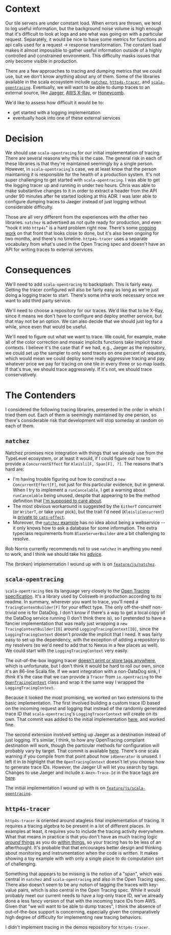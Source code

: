 # Context

Our tile servers are under constant load. When errors are thrown, we tend to log useful information,
but the background noise volume is high enough that it's difficult to look at logs and see what was
going on with a particular request. Separately, it would be nice to have some metrics for functions
and api calls used for a request -> response transformation. The constant load makes it almost
impossible to gather useful information outside of a highly controlled and constrained environment.
This difficulty masks issues that only become visible in production.

There are a few approaches to tracing and dumping metrics that we could use, but we don't know
anything about any of them.  Some of the libraries available in the scala ecosystem include
[`natchez`](https://github.com/tpolecat/natchez), [`http4s-tracer`](https://github.com/profunktor/http4s-tracer),
and [`scala-opentracing`](https://github.com/Colisweb/scala-opentracing). Eventually, we will want to be able to dump traces to an external source, like [Jaeger](https://www.jaegertracing.io/),
[AWS X-Ray](https://aws.amazon.com/xray/), or [Honeycomb](https://www.honeycomb.io/).

We'd like to assess how difficult it would be to:

- get started with a logging implementation
- eventually hook into one of these external services

# Decision

We should use `scala-opentracing` for our initial implementation of tracing. There
are several reasons why this is the case. The general risk in each of these libraries
is that they're maintained seemingly by a single person. However, in `scala-opentracing`'s
case, we at least know that the person maintaining it is responsible for the health of
a production system. It's not super challenging to get started with `scala-opentracing`.
I was able to get the logging tracer up and running in under two hours. Chris was able
to make substantive changes to it in order to extract a header from the API under 90
minutes after he started looking at this ADR. I was later able to configure dumping
traces to Jaeger instead of just logging without considerable difficulty.

Those are all very different from the experiences with the other two libraries. `natchez`
is advertised as not quite ready for production, and even "hook it into `http4s`" is a
hard problem right now. There's some [ongoing work](https://github.com/tpolecat/natchez/issues/5)
on that front that looks close to done, but it's also been ongoing for two months, and there's
no timeline. `http4s-tracer` uses a separate vocabulary from what's used in the
Open Tracing spec and doesn't have an API for writing traces to external services.

# Consequences

We'll need to add `scala-opentracing` to backsplash. This is fairly easy. Getting
the tracer configured will also be fairly easy as long as we're just doing a logging
tracer to start. There's some infra work necessary once we want to add third party
service.

We'll need to choose a repository for our traces. We'd like that to be X-Ray, since
it means we don't have to configure and deploy another service, but that may not be
an option. We can also decide that we should just log for a while, since even that
would be useful.

We'll need to figure out what we want to trace. We could, for example, make all of
the color correction and mosaic implicits functions take implicit trace contexts.
I believe it's the case that if we had, e.g., Jaeger as the repository, we could
set up the sampler to only send traces on one percent of requests, which would mean
we could deploy some really aggressive tracing and pay whatever price we pay for
tracing on one tile in every three or so map loads. If that's true, we should trace
aggressively. If it's not, we should trace conservatively.

# The Contenders

I considered the following tracing libraries, presented in the order in which I
tried them out. Each of them is seemingly maintained by one person, so there's
considerable risk that development will stop someday at random on each of them.

## `natchez`

Natchez promises nice integration with things that we already use from the
TypeLevel ecosystem, or at least it would, if I could figure out how to provide
a `ConcurrentEffect` for `Kleisli[F, Span[F], ?]`. The reasons that's hard are:

- I'm having trouble figuring out how to construct a `new ConcurrentEffect[F]`,
not just for this particular evidence, but in general. When I try to implement
a `runCancelable`, I get a warning about `runCancelable` being unused,
despite that appearing to be the method definition that [I'm supposed to care
about](https://github.com/typelevel/cats-effect/blob/master/core/shared/src/main/scala/cats/effect/ConcurrentEffect.scala#L42-L61).
- The most obvious workaround is suggested by
the `EitherT` concurrent (or `WriterT`, or take your
pick), but the trait I'd need (`KleisliConcurrent`) is [private to
`cats-effect`](https://github.com/typelevel/cats-effect/blob/master/core/shared/src/main/scala/cats/effect/Concurrent.scala#L749).
- Moreover, the [`natchez`
example](https://github.com/tpolecat/natchez/blob/master/modules/examples/src/main/scala/Example.scala)
has no idea about being a webservice -- it only knows how to ask a database for
some information. The extra typeclass requirements from `BlazeServerBuilder`
are a bit challenging to resolve.

Rob Norris currently recommends not to use `natchez` in
anything you need to work, and I think we should take his
[advice](https://github.com/tpolecat/natchez/blame/efcefbf28c88ab977206df0f394d4141b3c5b2ca/README.md#L60).

The (broken) implementation I wound up with is on
[`feature/js/natchez`](https://github.com/jisantuc/tracing-demos/tree/feature/js/natchez).

## `scala-opentracing`

`scala-opentracing` ties its language very closely to the [Open Tracing
specification](https://opentracing.io/specification/). It's a library used by
Colisweb in production according to its readme. In summary, wherever you want
to trace, you'll need a `TracingContextBuilder[F]` for your effect type. The
only off-the-shelf non-trivial one is for DataDog. I don't know if there's a
way to get a local copy of the DataDog service running (I don't think there
is), so I pretended to have a fancier implementation that was really just
wrapping a `new TracingContextBuilder[IO]` around `LoggingTracingContext[IO]`,
since the `LoggingTracingContext` doesn't provide the implicit that I need. It
was fairly easy to set up the dependency, with the exception of adding
a repository to my resolvers (so we'd need to add that to Nexus in a few
places as well). We could start with the `LoggingTracingContext` very easily.

The out-of-the-box logging tracer [doesn't print or store tags
anywhere](https://github.com/Colisweb/scala-opentracing/blob/e9563d6da8d921e1d4c25178ffb5131e047bd9b0/src/main/scala/com/colisweb/tracing/LoggingTracingContext.scala#L18),
which is unfortunate, but I don't think it would be hard
to roll our own, since it's an 86-line Scala file. If
we want integration with a non-DataDog sink, I _think_
it's the case that we can provide a `Tracer` from `io.opentracing` to the
[`OpenTracingContext`](https://github.com/Colisweb/scala-opentracing/blob/e9563d6da8d921e1d4c25178ffb5131e047bd9b0/src/main/scala/com/colisweb/tracing/OpenTracingContext.scala)
class and wrap it the same way I wrapped the `LoggingTracingContext`.

Because it looked the most promising, we worked on two extensions to the basic implementation.
The first involved building a custom trace ID based on the incoming request and logging that instead
of the randomly generated trace ID that `scala-opentracing`'s `LoggingTracerContext` will
create on its own. That commit was added to the initial implementation [here](https://github.com/jisantuc/tracing-demos/tree/cd8b5b7aa33d35d9f57837451a93b4bdceb96417),
and worked fine.

The second extension involved setting up Jaeger as a destination instead of just logging. It's similar,
I think, to how any OpenTracing compliant destination will work, though the particular methods for
configuration will probably vary by target. That commit is available [here](https://github.com/jisantuc/tracing-demos/tree/e8986e32da61b0a4d01c688fa2f5c2ca5a432f6f). There's one scala warning if you compile from that point
about how `idGenerator` is unused. I left it in to highlight that the `OpenTracingContext` doesn't let
you choose how to generate trace IDs. However, the Jaeger UI will let you search by tags. Changes to use
Jaeger and include `X-Amzn-Trace-Id` in the trace tags are [here](https://github.com/jisantuc/tracing-demos/tree/fa931325c55286290cebb64b6753186363f2b999). 

The initial implementation I wound up with is on
[`feature/js/scala-opentracing`](https://github.com/jisantuc/tracing-demos/tree/f02408d4942c14eec84dd676199056e8e1b99add).

## `http4s-tracer`

`http4s-tracer` is oriented around atagless final
implementation of tracing. It requires a tracing algebra to
be present in a lot of different places. In examples at least,
it requires you to include the tracing activity everywhere.  What
that means in practice is that you don't have as much tracing logic [_around_
things](https://github.com/jisantuc/tracing-demos/blob/feature/js/scala-opentracing/app-backend/api/src/main/scala/com/jisantuc/tracingdemos/InterpreterService.scala#L27-L29)
as you do [within
things](https://http4s-tracer.profunktor.dev/guide.html#traced-programs),
so your tracing has to be less of an afterthought. It's probable that that
encourages better design and thinking about monitoring and instrumentation
when the code is written. It makes showing a toy example with with only a
single place to do computation sort of challenging.

Something that appears to be missing is the notion of a "span", which was
central in `natchez` and `scala-opentracing` and also in the Open Tracing spec.
There also doesn't seem to be any notion of tagging the traces with key-value
pairs, which is also central in the Open Tracing spec. While it would probably
meet our current needs to have a log-only trace ID, we've already done a less
fancy version of that with the incoming trace IDs from AWS. Given that "we
will want to be able to dump traces", I think the absence of out-of-the-box
support is concerning, especially given the comparatively high degree of
difficulty for implementing new tracing behaviors.

I didn't implement tracing in the demos repository for `http4s-tracer`.
